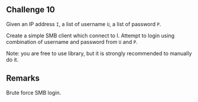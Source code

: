 ## Challenge 10

Given an IP address `I`, a list of username `U`, a list of password `P`. 

Create a simple SMB client which connect to I. Attempt to login using combination of username and password from `U` and `P`.

Note: you are free to use library, but it is strongly recommended to manually do it.

## Remarks

Brute force SMB login.